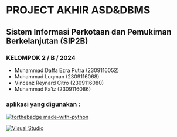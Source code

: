 # PROJECT AKHIR ASD&DBMS
## Sistem Informasi Perkotaan dan Pemukiman Berkelanjutan (SIP2B)
### KELOMPOK 2 / B / 2024
- Muhammad Daffa Ezra Putra 	(2309116052)
- Muhammad Luqman	(2309116068)
- Vincenz Reynard Citro 	(2309116080)
- Muhammad Fa’iz	(2309116086)
### aplikasi yang digunakan :
[![forthebadge made-with-python](http://ForTheBadge.com/images/badges/made-with-python.svg)](https://www.python.org/)

[![Visual Studio](https://badgen.net/badge/icon/visualstudio?icon=visualstudio&label)](https://visualstudio.microsoft.com)
